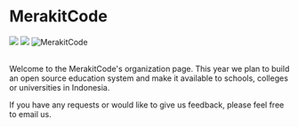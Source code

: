 <div align="left">
<h1>MerakitCode</h1>
<a href="https://www.linkedin.com/company/merakitcode"><img src="https://img.shields.io/badge/-MerakitCode-blue?style=flat-square&logo=Linkedin&logoColor=white&link=https://www.linkedin.com/company/merakitcode/"/></a>
<a href="mailto:merakitcode@gmail.com"><img src="https://img.shields.io/badge/-merakitcode@gmail.com-db4437?style=flat-square&logo=Gmail&logoColor=white&link=mailto:merakitcode@gmail.com"/></a>
<img alt="MerakitCode" unselectable="on" src="https://komarev.com/ghpvc/?username=MerakitCode&label=Profile%20views&color=0e75b6&style=flat"/>
</div>
<br>
<div align="left">
<p>Welcome to the MerakitCode's organization page. This year we plan to build an open source education system and make it available to schools, colleges or universities in Indonesia.</p>
<p>If you have any requests or would like to give us feedback, please feel free to email us.</p>
</div>
